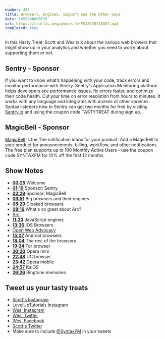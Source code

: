 ```yaml
---
number: 494
title: Browsers, Engines, Support and the Other Guys
date: 1659960000726
url: https://traffic.megaphone.fm/FSI8578730387.mp3
completed: true
---
```


In this Hasty Treat, Scott and Wes talk about the various web browers that might show up in your analytics and whether you need to worry about supporting them or not.

## Sentry - Sponsor

If you want to know what’s happening with your code, track errors and monitor performance with Sentry. Sentry’s Application Monitoring platform helps developers see performance issues, fix errors faster, and optimize their code health. Cut your time on error resolution from hours to minutes. It works with any language and integrates with dozens of other services. Syntax listeners new to Sentry can get two months for  free by visiting [Sentry.io](https://sentry.io) and using the coupon code TASTYTREAT during sign up.

## MagicBell - Sponsor

[MagicBell](https://www.magicbell.com) is the The notification inbox for your product. Add a MagicBell to your product for announcements, billing, workflow, and other notifications. The free plan supports up to 100 Monthly Active Users - use the coupon code SYNTAXFM for 10% off the first 12 months.

## Show Notes

* **[00:25](#t=00:25)** Welcome
* **[01:19](#t=01:19)** Sponsor: Sentry
* **[02:29](#t=02:29)** Sponsor: MagicBell
* **[03:51](#t=03:51)** Big browsers and their engines
* **[05:29](#t=05:29)** Cloaked browsers
* **[08:16](#t=08:16)** What's so great about Arc?
* [Arc](https://thebrowser.company)
* **[11:33](#t=11:33)** JavaScript engines
* **[13:30](#t=13:30)** iOS Browsers
* [Open Web Advocacy](https://open-web-advocacy.org/)
* **[15:07](#t=15:07)** Android browsers
* **[18:04](#t=18:04)** The rest of the browsers
* **[19:24](#t=19:24)** Tor browser
* **[20:20](#t=20:20)** Opera mini
* **[22:48](#t=22:48)** UC browser
* **[23:42](#t=23:42)** Opera mobile
* **[24:57](#t=24:57)** KaiOS
* **[26:26](#t=26:26)** Ringtone memories

## Tweet us your tasty treats

* [Scott's Instagram](https://www.instagram.com/stolinski/)
* [LevelUpTutorials Instagram](https://www.instagram.com/LevelUpTutorials/)
* [Wes' Instagram](https://www.instagram.com/wesbos/)
* [Wes' Twitter](https://twitter.com/wesbos)
* [Wes' Facebook](https://www.facebook.com/wesbos.developer)
* [Scott's Twitter](https://twitter.com/stolinski)
* Make sure to include [@SyntaxFM](https://twitter.com/SyntaxFM) in your tweets

